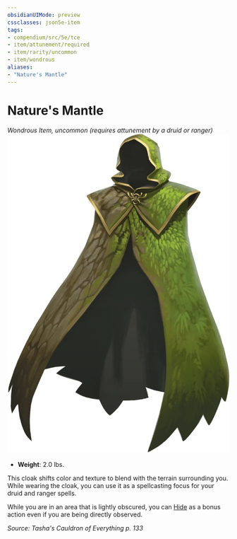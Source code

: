 ```yaml
---
obsidianUIMode: preview
cssclasses: json5e-item
tags:
- compendium/src/5e/tce
- item/attunement/required
- item/rarity/uncommon
- item/wondrous
aliases: 
- "Nature's Mantle"
---
```

# Nature's Mantle
*Wondrous Item, uncommon (requires attunement by a druid or ranger)*  
![](https://raw.githubusercontent.com/5etools-mirror-2/5etools-img/main/items/TCE/Nature%27s%20Mantle.webp#right)  

- **Weight**: 2.0 lbs.

This cloak shifts color and texture to blend with the terrain surrounding you. While wearing the cloak, you can use it as a spellcasting focus for your druid and ranger spells.

While you are in an area that is lightly obscured, you can [Hide](/3-Mechanics/CLI/rules/actions.md#Hide) as a bonus action even if you are being directly observed.

*Source: Tasha's Cauldron of Everything p. 133*